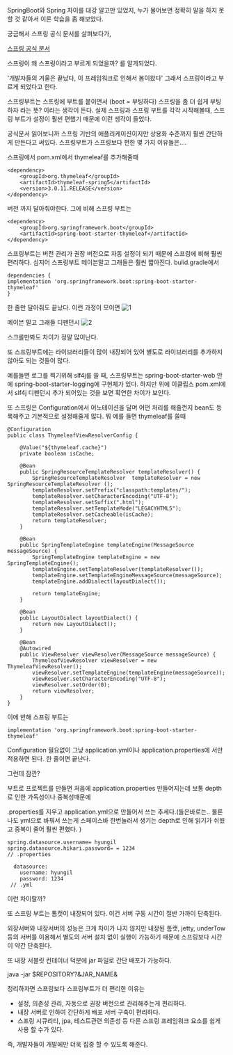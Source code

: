 SpringBoot와 Spring 차이를 대강 알고만 있었지, 누가 물어보면 정확히 말을 하지 못할 것 같아서 이론 학습을 좀 해보았다.


궁금해서 스프링 공식 문서를 살펴보다가,

[스프링 공식 문서](docs.spring.io/spring-framework/docs/current/reference/html/overview.html#overview-spring)

스프링이 왜 스프링이라고 부르게 되었을까? 를 알게되었다. 

'개발자들의 겨울은 끝났다, 이 프레임워크로 인해서 봄이왔다' 그래서 스프링이라고 부르게 되었다고 한다.

 

스프링부트는 스프링에 부트를 붙이면서 (boot = 부팅하다) 스프링을 좀 더 쉽게 부팅하자 라는 뜻? 이라는 생각이 든다. 실제 스프링과 스프링 부트를 각각 시작해볼때, 스프링 부트가 설정이 훨씬 편했기 때문에 이런 생각이 들었다.

 
공식문서 읽어보니까 스프링 기반의 애플리케이션이지만 상용화 수준까지 훨씬 간단하게 만든다고 써있다.
스프링부트가 스프링보다 편한 몇 가지 이유들은....


스프링에서 pom.xml에서 thymeleaf를 추가해줄때 

```
<dependency>
    <groupId>org.thymeleaf</groupId>
    <artifactId>thymeleaf-spring5</artifactId>
    <version>3.0.11.RELEASE</version>
</dependency>
```

버전 까지 달아줘야한다. 그에 비해 스프링 부트는
```
<dependency>
    <groupId>org.springframework.boot</groupId>
    <artifactId>spring-boot-starter-thymeleaf</artifactId>
</dependency>
```

스프링부트는 버전 관리가 권장 버전으로 자동 설정이 되기 때문에 스프링에 비해 훨씬 편리하다. 심지어 스프링부트 메이븐말고 그래들은 훨씬 짧아진다. bulid.gradle에서 
```
dependencies {
implementation 'org.springframework.boot:spring-boot-starter-thymeleaf'
}
```

한 줄만 달아줘도 끝났다. 이런 과정이 모이면
![1](https://user-images.githubusercontent.com/43127088/98907224-d691b380-2501-11eb-9ec4-83fdabd67df1.png)

메이븐 말고 그래들 디펜던시
![2](https://user-images.githubusercontent.com/43127088/98907270-eb6e4700-2501-11eb-9a9e-d5cf0019f32b.png)

스크롤만봐도 차이가 정말 많이난다.


또 스프링부트에는 라이브러리들이 많이 내장되어 있어 별도로 라이브러리를 추가하지 않아도 되는 것들이 많다.

예를들면 로그를 찍기위해 slf4j를 쓸 때, 스프링부트는 spring-boot-starter-web 안에 spring-boot-starter-logging에 구현체가 있다. 하지만 위에 이클립스 pom.xml에서 slf4j 디펜던시 추가 되어있는 것을 보면 확연한 차이가 보인다. 


또 스프링은 Configuration에서 어노테이션을 달며 어떤 처리를 해줄껀지 bean도 등록해주고 기본적으로 설정해줄게 많다. 뭐 예를 들면 thymeleaf를 쓸때
```
@Configuration
public class ThymeleafViewResolverConfig { 
    
    @Value("${thymeleaf.cache}") 
    private boolean isCache;
    
    @Bean
    public SpringResourceTemplateResolver templateResolver() {
        SpringResourceTemplateResolver  templateResolver = new SpringResourceTemplateResolver ();
        templateResolver.setPrefix("classpath:templates/");
        templateResolver.setCharacterEncoding("UTF-8");
        templateResolver.setSuffix(".html");
        templateResolver.setTemplateMode("LEGACYHTML5");
        templateResolver.setCacheable(isCache);
        return templateResolver;
    }
    
    @Bean
    public SpringTemplateEngine templateEngine(MessageSource messageSource) {
        SpringTemplateEngine templateEngine = new SpringTemplateEngine();
        templateEngine.setTemplateResolver(templateResolver());
        templateEngine.setTemplateEngineMessageSource(messageSource);
        templateEngine.addDialect(layoutDialect());
        
        return templateEngine;
    }
    
    @Bean
    public LayoutDialect layoutDialect() {
        return new LayoutDialect();
    }
 
    @Bean
    @Autowired
    public ViewResolver viewResolver(MessageSource messageSource) {
        ThymeleafViewResolver viewResolver = new ThymeleafViewResolver();
        viewResolver.setTemplateEngine(templateEngine(messageSource));
        viewResolver.setCharacterEncoding("UTF-8");
        viewResolver.setOrder(0);
        return viewResolver;
    }
}
```
이에 반해 스프링 부트는

```
implementation 'org.springframework.boot:spring-boot-starter-thymeleaf'
```

Configuration 필요없이 그냥  application.yml이나 application.properties에 서만 적용하면 된다. 한 줄이면 끝난다.

그런데 잠깐?

부트로 프로젝트를 만들면 처음에 application.properties 만들어지는데 보통 depth로 인한 가독성이나 중복성때문에 

.properties를 지우고 application.yml으로 만들어서 쓰는 추세다.(들은바로는.. 물론 나도 yml으로 바꿔서 쓰는게 스페이스바 한번눌러서 생기는 depth로 인해 읽기가 쉬웠고 중복이 줄어 훨씬 편했다. )


```
spring.datasource.username= hyungil
spring.datasource.hikari.password= = 1234
// .properties
```

```
  datasource:
    username: hyungil
    password: 1234
 // .yml
```

이런 차이랄까?

또 스프링 부트는 톰캣이 내장되어 있다. 이건 서버 구동 시간이 절반 가까이 단축된다.


외장서버와 내장서버의 성능은 크게 차이가 나지 않지만 내장된 톰캣, jetty, underTow등의 서버를 이용해서
별도의 서버 설치 없이 실행이 가능하기 때문에 스프링보다 시간이 약간 단축된다.

또 내장 서블릿 컨테이너 덕분에 jar 파일로 간단 배포가 가능하다.

java -jar $REPOSITORY?&JAR_NAME& 

정리하자면 스프링보다 스프링부트가 더 편리한 이유는
- 설정, 의존성 관리, 자동으로 권장 버전으로 관리해주는게 편리하다.
- 내장 서버로 인하여 간단하게 배포 서버 구축이 편리하다.
- 스프링 시큐리티, jpa, 테스트관련 의존성 등 다른 스프링 프레임워크 요소를 쉽게 사용 할 수가 있다.

즉, 개발자들이 개발에만 더욱 집중 할 수 있도록 해준다.